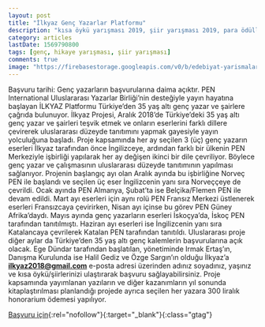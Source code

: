 ```yaml
---
layout: post
title: "İlkyaz Genç Yazarlar Platformu"
description: "kısa öykü yarışması 2019, şiir yarışması 2019, para ödüllü yarışmalar 2019, kısa hikaye yarışması"
category: articles
lastDate: 1569790800
tags: [genç, hikaye yarışması, şiir yarışması]
comments: true
image: "https://firebasestorage.googleapis.com/v0/b/edebiyat-yarismalari.appspot.com/o/ilkyaz-kisa-oyku-siir-yarismasi.jpg?alt=media&token=e4011f30-24ca-45a5-aa8f-1ce69f1fc5fe"
---
```


Başvuru tarihi: Genç yazarların başvurularına daima açıktır. 
PEN International Uluslararası Yazarlar Birliği’nin desteğiyle yayın hayatına başlayan İLKYAZ Platformu Türkiye’den 35 yaş altı genç yazar ve şairlere çağrıda bulunuyor. 
İlkyaz Projesi, Aralık 2018’de Türkiye’deki 35 yaş altı genç yazar ve şairleri teşvik etmek ve onların eserlerini farklı dillere çevirerek uluslararası düzeyde tanıtımını yapmak gayesiyle yayın yolculuğuna başladı. 
Proje kapsamında her ay seçilen 3 (üç) genç yazarın eserleri İlkyaz tarafından önce İngilizceye, ardından farklı bir ülkenin PEN Merkeziyle işbirliği yapılarak her ay değişen ikinci bir dile çevriliyor. Böylece genç yazar ve çalışmasının uluslararası düzeyde tanıtımının yapılması sağlanıyor. Projenin başlangıç ayı olan Aralık ayında bu işbirliğine Norveç PEN ile başlandı ve seçilen üç eser İngilizcenin yanı sıra Norveççeye de çevrildi. Ocak ayında PEN Almanya, Şubat’ta ise Belçika/Flemen PEN ile devam edildi. Mart ayı eserleri için aynı rolü PEN Fransız Merkezi üstlenerek eserleri Fransızcaya çevirirken, Nisan ayı içinse bu görev PEN Güney Afrika’daydı. Mayıs ayında genç yazarların eserleri İskoçya’da, İskoç PEN tarafından tanıtılmıştı. Haziran ayı eserleri ise İngilizcenin yanı sıra Katalancaya çevrilerek Katalan PEN tarafından tanıtıldı. Uluslararası proje diğer aylar da Türkiye’den 35 yaş altı genç kalemlerin başvurularına açık olacak. 
Ege Dündar tarafından başlatılan, yönetiminde Irmak Ertaş’ın, Danışma Kurulunda ise Halil Gediz ve Özge Sargın’ın olduğu İlkyaz’a **ilkyaz2018@gmail.com** e-posta adresi üzerinden adınız soyadınız, yaşınız ve kısa öykü/şiirlerinizi ulaştırarak başvuru sağlayabilirsiniz. Proje kapsamında yayımlanan yazıların ve diğer kazanımların yıl sonunda kitaplaştırılması planlandığı projede ayrıca seçilen her yazara 300 liralık honorarium ödemesi yapılıyor. 

[Başvuru için](https://www.ilkyaz.world/ilkyaznedir/?utm_source=edebiyatyarismalari.com&utm_medium=affiliate&utm_campaign=cpc){:rel="nofollow"}{:target="_blank"}{:class="gtag"}
